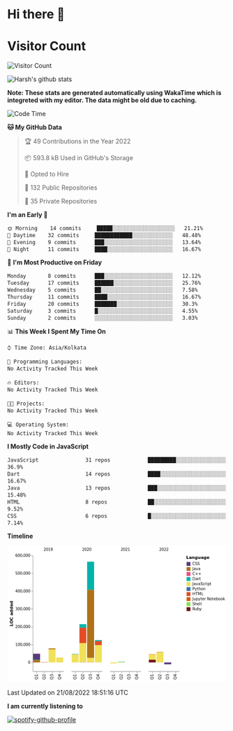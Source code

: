 # Hi there 👋 

# Visitor Count
![Visitor Count](https://profile-counter.glitch.me/harsh2201/count.svg)

![Harsh's github stats](https://github-readme-stats.vercel.app/api?username=harsh2201&show_icons=true&theme=radical)

**Note: These stats are generated automatically using WakaTime which is integreted with my editor. The data might be old due to caching.**

<!--START_SECTION:waka-->
![Code Time](http://img.shields.io/badge/Code%20Time-156%20hrs%2040%20mins-blue)

**🐱 My GitHub Data** 

> 🏆 49 Contributions in the Year 2022
 > 
> 📦 593.8 kB Used in GitHub's Storage 
 > 
> 💼 Opted to Hire
 > 
> 📜 132 Public Repositories 
 > 
> 🔑 35 Private Repositories  
 > 
**I'm an Early 🐤** 

```text
🌞 Morning    14 commits     █████░░░░░░░░░░░░░░░░░░░░   21.21% 
🌆 Daytime    32 commits     ████████████░░░░░░░░░░░░░   48.48% 
🌃 Evening    9 commits      ███░░░░░░░░░░░░░░░░░░░░░░   13.64% 
🌙 Night      11 commits     ████░░░░░░░░░░░░░░░░░░░░░   16.67%

```
📅 **I'm Most Productive on Friday** 

```text
Monday       8 commits      ███░░░░░░░░░░░░░░░░░░░░░░   12.12% 
Tuesday      17 commits     ██████░░░░░░░░░░░░░░░░░░░   25.76% 
Wednesday    5 commits      ██░░░░░░░░░░░░░░░░░░░░░░░   7.58% 
Thursday     11 commits     ████░░░░░░░░░░░░░░░░░░░░░   16.67% 
Friday       20 commits     ███████░░░░░░░░░░░░░░░░░░   30.3% 
Saturday     3 commits      █░░░░░░░░░░░░░░░░░░░░░░░░   4.55% 
Sunday       2 commits      ░░░░░░░░░░░░░░░░░░░░░░░░░   3.03%

```


📊 **This Week I Spent My Time On** 

```text
⌚︎ Time Zone: Asia/Kolkata

💬 Programming Languages: 
No Activity Tracked This Week

🔥 Editors: 
No Activity Tracked This Week

🐱‍💻 Projects: 
No Activity Tracked This Week

💻 Operating System: 
No Activity Tracked This Week

```

**I Mostly Code in JavaScript** 

```text
JavaScript               31 repos            █████████░░░░░░░░░░░░░░░░   36.9% 
Dart                     14 repos            ████░░░░░░░░░░░░░░░░░░░░░   16.67% 
Java                     13 repos            ███░░░░░░░░░░░░░░░░░░░░░░   15.48% 
HTML                     8 repos             ██░░░░░░░░░░░░░░░░░░░░░░░   9.52% 
CSS                      6 repos             █░░░░░░░░░░░░░░░░░░░░░░░░   7.14%

```


**Timeline**

![Chart not found](https://raw.githubusercontent.com/harsh2201/harsh2201/master/charts/bar_graph.png) 


 Last Updated on 21/08/2022 18:51:16 UTC
<!--END_SECTION:waka-->


**I am currently listening to**

[![spotify-github-profile](https://spotify-github-profile.vercel.app/api/view?uid=0zd53poz5lu9da8yk1wq8bpss&cover_image=true)](https://spotify-github-profile.vercel.app/api/view?uid=0zd53poz5lu9da8yk1wq8bpss&redirect=true) 

